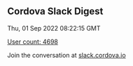 ## Cordova Slack Digest
Thu, 01 Sep 2022 08:22:15 GMT

[User count: 4698](https://cordova.slack.com/)


Join the conversation at [slack.cordova.io](http://slack.cordova.io/)
